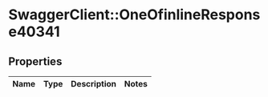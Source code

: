 # SwaggerClient::OneOfinlineResponse40341

## Properties
Name | Type | Description | Notes
------------ | ------------- | ------------- | -------------

